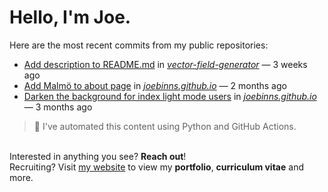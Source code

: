 # Hello, I'm Joe.
Here are the most recent commits from my public repositories:<br>
<!--activity_section_start-->
- [Add description to README.md](https://github.com/joebinns/vector-field-generator/commit/fbfebd66d54fa923dbc9f6c87064bb2fa90990c3) in [*vector-field-generator*](https://github.com/joebinns/vector-field-generator) — 3 weeks ago
- [Add Malmö to about page](https://github.com/joebinns/joebinns.github.io/commit/abd013e08478e6d2c3958787da475b1416ce8208) in [*joebinns.github.io*](https://github.com/joebinns/joebinns.github.io) — 2 months ago
- [Darken the background for index light mode users](https://github.com/joebinns/joebinns.github.io/commit/8c87357809548f110c1d66b8183c067527f862bf) in [*joebinns.github.io*](https://github.com/joebinns/joebinns.github.io) — 3 months ago
<!--activity_section_end-->
> 🚀 I've automated this content using Python  and GitHub Actions.

<br>Interested in anything you see? **Reach out**!<br>
Recruiting? Visit [my website](https://joebinns.com/) to view my **portfolio**, **curriculum vitae** and more.
